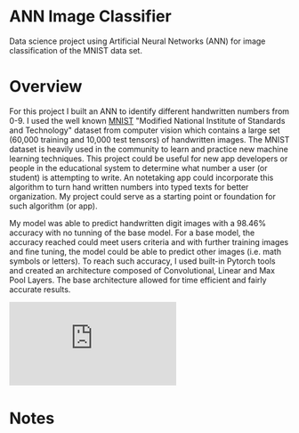 # ANN Image Classifier
Data science project using Artificial Neural Networks (ANN) for image classification of the MNIST data set.

# Overview
For this project I built an ANN to identify different handwritten numbers from 0-9. I used the well known [MNIST](http://yann.lecun.com/exdb/mnist/index.html) "Modified National Institute of Standards and Technology" dataset from computer vision which contains a large set (60,000 training and 10,000 test tensors) of handwritten images. The MNIST dataset is heavily used in the community to learn and practice new machine learning techniques. This project could be useful for new app developers or people in the educational system to determine what number a user (or student) is attempting to write. An notetaking app could incorporate this algorithm to turn hand written numbers into typed texts for better organization. My project could serve as a starting point or foundation for such algorithm (or app).

My model was able to predict handwritten digit images with a 98.46% accuracy with no tunning of the base model. For a base model, the accuracy reached could meet users criteria and with further training images and fine tuning, the model could be able to predict other images (i.e. math symbols or letters). To reach such accuracy, I used built-in Pytorch tools and created an architecture composed of Convolutional, Linear and Max Pool Layers. The base architecture allowed for time efficient and fairly accurate results.

![alt text](https://github.com/EWolfe5/ANN_image_classifier/blob/main/CNN_confusion_matrix.pdf)

# Notes
